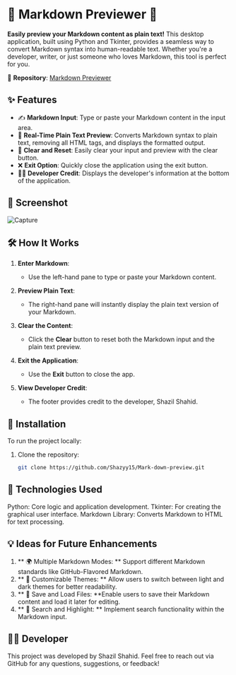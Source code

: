 # 📝 Markdown Previewer 📖

**Easily preview your Markdown content as plain text!** This desktop application, built using Python and Tkinter, provides a seamless way to convert Markdown syntax into human-readable text. Whether you're a developer, writer, or just someone who loves Markdown, this tool is perfect for you.

🚀 **Repository**: [Markdown Previewer](https://github.com/Shazyy15/Mark-down-preview)

## ✨ Features

- ✍️ **Markdown Input**: Type or paste your Markdown content in the input area.
- 🔄 **Real-Time Plain Text Preview**: Converts Markdown syntax to plain text, removing all HTML tags, and displays the formatted output.
- 🧹 **Clear and Reset**: Easily clear your input and preview with the clear button.
- ❌ **Exit Option**: Quickly close the application using the exit button.
- 👨‍💻 **Developer Credit**: Displays the developer's information at the bottom of the application.

## 📸 Screenshot
![Capture](https://github.com/user-attachments/assets/b2715791-466f-4410-9e89-6e179a3285c5)

## 🛠️ How It Works

1. **Enter Markdown**:
   - Use the left-hand pane to type or paste your Markdown content.
   
2. **Preview Plain Text**:
   - The right-hand pane will instantly display the plain text version of your Markdown.

3. **Clear the Content**:
   - Click the **Clear** button to reset both the Markdown input and the plain text preview.

4. **Exit the Application**:
   - Use the **Exit** button to close the app.

5. **View Developer Credit**:
   - The footer provides credit to the developer, Shazil Shahid.

## 🔧 Installation

To run the project locally:

1. Clone the repository:
   ```bash
   git clone https://github.com/Shazyy15/Mark-down-preview.git
      ```

## 🎨 Technologies Used
Python: Core logic and application development.
Tkinter: For creating the graphical user interface.
Markdown Library: Converts Markdown to HTML for text processing.
## 💡 Ideas for Future Enhancements
1. ** 🌍 Multiple Markdown Modes: ** Support different Markdown standards like GitHub-Flavored Markdown.
2. ** 🎨 Customizable Themes: ** Allow users to switch between light and dark themes for better readability.
3. ** 📄 Save and Load Files: **Enable users to save their Markdown content and load it later for editing.
4. ** 🔎 Search and Highlight: ** Implement search functionality within the Markdown input.
## 👨‍💻 Developer
This project was developed by Shazil Shahid. Feel free to reach out via GitHub for any questions, suggestions, or feedback!
